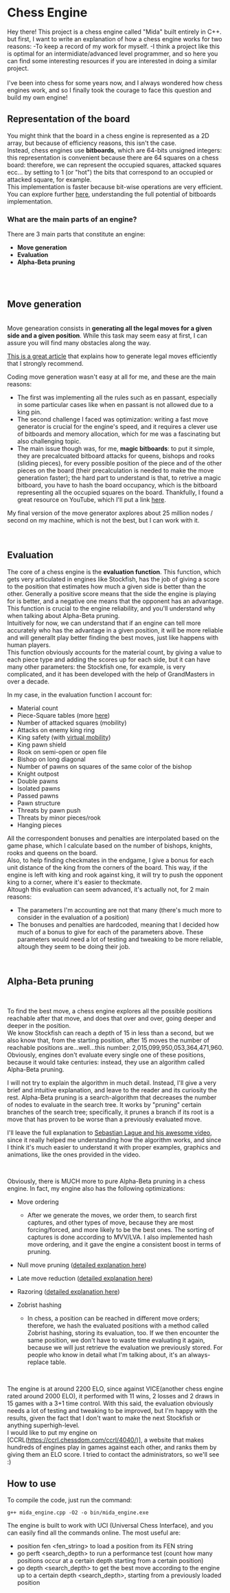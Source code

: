 # Chess Engine
Hey there! This project is a chess engine called "Mida" built entirely in C++. <br />
but first, I want to write an explanation of how a chess engine works for two reasons:
-To keep a record of my work for myself.
-I think a project like this is optimal for an intermidiate/advanced level programmer, and so here you can find some interesting resources if you are interested in doing a similar project.
<br /> <br />
I've been into chess for some years now, and I always wondered how chess engines work, and so I finally took the courage to face this question and build my own engine!

## Representation of the board
You might think that the board in a chess engine is represented as a 2D array, but because of efficiency reasons, this isn't the case. <br />
Instead, chess engines use <b>bitboards</b>, which are 64-bits unsigned integers: this representation is convenient because there are 64 squares on a chess board: therefore, we can represent the occupied squares, attacked squares ecc... by setting to 1 (or "hot") the bits that correspond to an occupied or attacked square, for example. <br />
This implementation is faster because bit-wise operations are very efficient. You can explore further [here](https://www.chessprogramming.org/Bitboards), understanding the full potential of bitboards implementation. 

### What are the main parts of an engine?

There are 3 main parts that constitute an engine: <br />
* <b>Move generation</b> <br />
* <b>Evaluation</b>
* <b>Alpha-Beta pruning</b>

<br /><br />

## Move generation


<br/>
Move genearation consists in <b>generating all the legal moves for a given side and a given position</b>. While this task may seem easy at first, I can assure you will find many obstacles along the way. 

[This is a great article](https://peterellisjones.com/posts/generating-legal-chess-moves-efficiently/")  that explains how to generate legal moves efficiently that I strongly recommend.
<br/>

Coding move generation wasn't easy at all for me, and these are the main reasons:

* The first was implementing all the rules such as en passant, especially in some particular cases like when en passant is not allowed due to a king pin.
* The second challenge I faced was optimization: writing a fast move generator is crucial for the engine's speed, and it requires a clever use of bitboards and memory allocation, which for me was a fascinating but also challenging topic.
* The main issue though was, for me, <b>magic bitboards</b>: to put it simple, they are precalcuated bitboard attacks for queens, bishops and rooks (sliding pieces), for every possible position of the piece and of the other pieces on the board (their precalculation is needed to make the move generation faster); the hard part to understand is that, to retrive a magic bitboard, you have to hash the board occupancy, which is the bitboard representing all the occupied squares on the board. Thankfully, I found a great resource on YouTube, which I'll put a link [here](https://www.youtube.com/watch?v=4ohJQ9pCkHI).

My final version of the move generator axplores about 25 million nodes / second on my machine, which is not the best, but I can work with it.

<br />

## Evaluation
The core of a chess engine is the <b>evaluation function</b>. This function, which gets very articulated in engines like Stockfish, has the job of giving a score to the position that estimates how much a given side is better than the other. Generally a positive score means that the side the engine is playing for is better, and a negative one means that the opponent has an advantage.
This function is crucial to the engine reliability, and you'll understand why when talking about Alpha-Beta pruning.
<br />
Intuitively for now, we can understand that if an engine can tell more accurately who has the advantage in a given position, it will be more reliable and will generallt play better finding the best moves, just like happens with human players.
<br />
This function obviously accounts for the material count, by giving a value to each piece type and adding the scores up for each side, but it can have many other parameters: the Stockfish one, for example, is very complicated, and it has been developed with the help of GrandMasters in over a decade.

In my case, in the evaluation function I account for:

* Material count
* Piece-Square tables (more [here](https://www.chessprogramming.org/Piece-Square_Tables))
* Number of attacked squares (mobility)
* Attacks on enemy king ring
* King safety (with [virtual mobility](https://www.chessprogramming.org/King_Safety))
* King pawn shield
* Rook on semi-open or open file
* Bishop on long diagonal
* Number of pawns on squares of the same color of the bishop
* Knight outpost
* Double pawns
* Isolated pawns
* Passed pawns
* Pawn structure
* Threats by pawn push
* Threats by minor pieces/rook
* Hanging pieces

All the correspondent bonuses and penalties are interpolated based on the game phase, which I calculate based on the number of bishops, knights, rooks and queens on the board.
<br />
Also, to help finding checkmates in the endgame, I give a bonus for each unit distance of the king from the corners of the board. This way, if the engine is left with king and rook against king, it will try to push the opponent king to a corner, where it's easier to theckmate.
<br />
Altough this evaluation can seem advanced, it's actually not, for 2 main reasons:

* The parameters I'm accounting are not that many (there's much more to consider in the evaluation of a position)
* The bonuses and penalties are hardcoded, meaning that I decided how much of a bonus to give for each of the parameters above. These parameters would need a lot of testing and tweaking to be more reliable, altough they seem to be doing their job.

<br />

## Alpha-Beta pruning

<br />

To find the best move, a chess engine explores all the possible positions reachable after that move, and does that over and over, going deeper and deeper in the position.
<br />
We know Stockfish can reach a depth of 15 in less than a second, but we also know that, from the starting position, after 15 moves the number of reachable positions are...well...this number: 2,015,099,950,053,364,471,960.
<br />
Obviously, engines don't evaluate every single one of these positions, because it would take centuries: instead, they use an algorithm called Alpha-Beta pruning.
<br />

I will not try to explain the algorithm in much detail. Instead, I'll give a very brief and intuitive explanation, and leave to the reader and its curiosity the rest.
Alpha-Beta pruning is a search-algorithm that decreases the number of nodes to evaluate in the search tree. It works by "pruning" certain branches of the search tree; specifically, it prunes a branch if its root is a move that has proven to be worse than a previously evaluated move.

I'll leave the full explanation to [Sebastian Lague and his awesome video](https://www.youtube.com/watch?v=l-hh51ncgDI), since it really helped me understanding how the algorithm works, and since I think it's much easier to understand it with proper examples, graphics and animations, like the ones provided in the video.

<br />

Obviously, there is MUCH more to pure Alpha-Beta pruning in a chess engine. In fact, my engine also has the following optimizations:

* Move ordering
    * After we generate the moves, we order them, to search first captures, and other types of move, because they are most forcing/forced, and more likely to be the best ones. The sorting of captures is done according to MVV/LVA.
    I also implemented hash move ordering, and it gave the engine a consistent boost in terms of pruning.
* Null move pruning ([detailed explanation here](https://www.chessprogramming.org/Null_Move_Pruning))

* Late move reduction ([detailed explanation here](https://www.chessprogramming.org/Late_Move_Reductions))

* Razoring ([detailed explanation here](https://www.chessprogramming.org/Razoring))

* Zobrist hashing
    * In chess, a position can be reached in different move orders; therefore, we hash the evaluated positions with a method called Zobrist hashing, storing its evaluation, too.
    If we then encounter the same position, we don't have to waste time evaluating it again, because we will just retrieve the evaluation we previously stored. For people who know in detail what I'm talking about, it's an always-replace table.

<br />

The engine is at around 2200 ELO, since against VICE(another chess engine rated around 2000 ELO), it performed with 11 wins, 2 losses and 2 draws in 15 games with a 3+1 time control.
With this said, the evaluation obviously needs a lot of testing and tweaking to be improved, but I'm happy with the results, given the fact that I don't want to make the next Stockfish or anything superhigh-level. <br />
I would like to put my engine on [CCRL(https://ccrl.chessdom.com/ccrl/4040/)], a website that makes hundreds of engines play in games against each other, and ranks them by giving them an ELO score. I tried to contact the administrators, so we'll see :)



## How to use
To compile the code, just run the command:
```
g++ mida_engine.cpp -O2 -o bin/mida_engine.exe
```

The engine is built to work with UCI (Universal Chess Interface), and you can easily find all the commands online.
The most useful are:

* position fen <fen_string> to load a position from its FEN string
* go perft <search_depth> to run a performance test (count how many positions occur at a certain depth starting from a certain position)
* go depth <search_depth> to get the best move according to the engine up to a certain depth <search_depth>, starting from a previously loaded position


